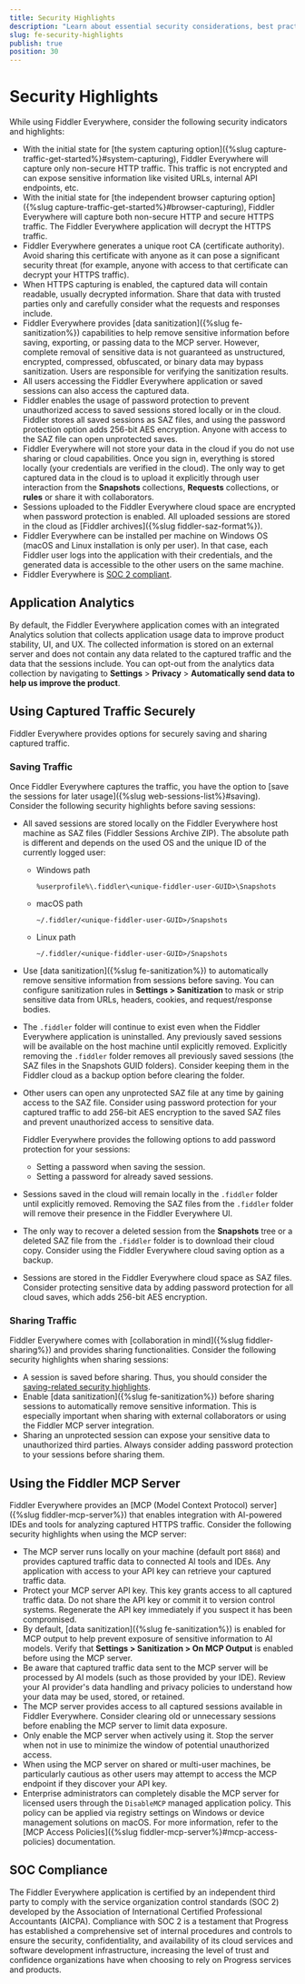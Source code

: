 ```yaml
---
title: Security Highlights
description: "Learn about essential security considerations, best practices, and safeguards when using Fiddler Everywhere as a proxy, including data protection, sanitization, and MCP server security."
slug: fe-security-highlights
publish: true
position: 30
---
```


# Security Highlights

While using Fiddler Everywhere, consider the following security indicators and highlights:

- With the initial state for [the system capturing option]({%slug capture-traffic-get-started%}#system-capturing), Fiddler Everywhere will capture only non-secure HTTP traffic. This traffic is not encrypted and can expose sensitive information like visited URLs, internal API endpoints, etc.
- With the initial state for [the independent browser capturing option]({%slug capture-traffic-get-started%}#browser-capturing), Fiddler Everywhere will capture both non-secure HTTP and secure HTTPS traffic. The Fiddler Everywhere application will decrypt the HTTPS traffic.
- Fiddler Everywhere generates a unique root CA (certificate authority). Avoid sharing this certificate with anyone as it can pose a significant security threat (for example, anyone with access to that certificate can decrypt your HTTPS traffic).
- When HTTPS capturing is enabled, the captured data will contain readable, usually decrypted information. Share that data with trusted parties only and carefully consider what the requests and responses include.
- Fiddler Everywhere provides [data sanitization]({%slug fe-sanitization%}) capabilities to help remove sensitive information before saving, exporting, or passing data to the MCP server. However, complete removal of sensitive data is not guaranteed as unstructured, encrypted, compressed, obfuscated, or binary data may bypass sanitization. Users are responsible for verifying the sanitization results.
- All users accessing the Fiddler Everywhere application or saved sessions can also access the captured data.
- Fiddler enables the usage of password protection to prevent unauthorized access to saved sessions stored locally or in the cloud. Fiddler stores all saved sessions as SAZ files, and using the password protection option adds 256-bit AES encryption. Anyone with access to the SAZ file can open unprotected saves.
- Fiddler Everywhere will not store your data in the cloud if you do not use sharing or cloud capabilities. Once you sign in, everything is stored locally (your credentials are verified in the cloud). The only way to get captured data in the cloud is to upload it explicitly through user interaction from the **Snapshots** collections, **Requests** collections, or **rules** or share it with collaborators.
- Sessions uploaded to the Fiddler Everywhere cloud space are encrypted when password protection is enabled. All uploaded sessions are stored in the cloud as [Fiddler archives]({%slug fiddler-saz-format%}).
- Fiddler Everywhere can be installed per machine on Windows OS (macOS and Linux installation is only per user). In that case, each Fiddler user logs into the application with their credentials, and the generated data is accessible to the other users on the same machine.
- Fiddler Everywhere is [SOC 2 compliant](#soc-compliance).

## Application Analytics

By default, the Fiddler Everywhere application comes with an integrated Analytics solution that collects application usage data to improve product stability, UI, and UX. The collected information is stored on an external server and does not contain any data related to the captured traffic and the data that the sessions include. You can opt-out from the analytics data collection by navigating to **Settings** > **Privacy** > **Automatically send data to help us improve the product**.

## Using Captured Traffic Securely

Fiddler Everywhere provides options for securely saving and sharing captured traffic.

### Saving Traffic

Once Fiddler Everywhere captures the traffic, you have the option to [save the sessions for later usage]({%slug web-sessions-list%}#saving). Consider the following security highlights before saving sessions:

- All saved sessions are stored locally on the Fiddler Everywhere host machine as SAZ files (Fiddler Sessions Archive ZIP). The absolute path is different and depends on the used OS and the unique ID of the currently logged user:
    * Windows path
        ```curl
        %userprofile%\.fiddler\<unique-fiddler-user-GUID>\Snapshots
        ```
    * macOS path

        ```curl
        ~/.fiddler/<unique-fiddler-user-GUID>/Snapshots
        ```
    * Linux path

        ```curl
        ~/.fiddler/<unique-fiddler-user-GUID>/Snapshots
        ```
- Use [data sanitization]({%slug fe-sanitization%}) to automatically remove sensitive information from sessions before saving. You can configure sanitization rules in **Settings > Sanitization** to mask or strip sensitive data from URLs, headers, cookies, and request/response bodies.
- The `.fiddler` folder will continue to exist even when the Fiddler Everywhere application is uninstalled. Any previously saved sessions will be available on the host machine until explicitly removed. Explicitly removing the `.fiddler` folder removes all previously saved sessions (the SAZ files in the Snapshots GUID folders). Consider keeping them in the Fiddler cloud as a backup option before clearing the folder.
- Other users can open any unprotected SAZ file at any time by gaining access to the SAZ file. Consider using password protection for your captured traffic to add 256-bit AES encryption to the saved SAZ files and prevent unauthorized access to sensitive data.

    Fiddler Everywhere provides the following options to add password protection for your sessions:

    * Setting a password when saving the session.
    * Setting a password for already saved sessions.
- Sessions saved in the cloud will remain locally in the `.fiddler` folder until explicitly removed. Removing the SAZ files from the `.fiddler` folder will remove their presence in the Fiddler Everywhere UI.
- The only way to recover a deleted session from the **Snapshots** tree or a deleted SAZ file from the `.fiddler` folder is to download their cloud copy. Consider using the Fiddler Everywhere cloud saving option as a backup.
- Sessions are stored in the Fiddler Everywhere cloud space as SAZ files. Consider protecting sensitive data by adding password protection for all cloud saves, which adds 256-bit AES encryption.

### Sharing Traffic

Fiddler Everywhere comes with [collaboration in mind]({%slug fiddler-sharing%}) and provides sharing functionalities. Consider the following security highlights when sharing sessions:

- A session is saved before sharing. Thus, you should consider the [saving-related security highlights](#saving-traffic).
- Enable [data sanitization]({%slug fe-sanitization%}) before sharing sessions to automatically remove sensitive information. This is especially important when sharing with external collaborators or using the Fiddler MCP server integration.
- Sharing an unprotected session can expose your sensitive data to unauthorized third parties. Always consider adding password protection to your sessions before sharing them.

## Using the Fiddler MCP Server

Fiddler Everywhere provides an [MCP (Model Context Protocol) server]({%slug fiddler-mcp-server%}) that enables integration with AI-powered IDEs and tools for analyzing captured HTTPS traffic. Consider the following security highlights when using the MCP server:

- The MCP server runs locally on your machine (default port `8868`) and provides captured traffic data to connected AI tools and IDEs. Any application with access to your API key can retrieve your captured traffic data.
- Protect your MCP server API key. This key grants access to all captured traffic data. Do not share the API key or commit it to version control systems. Regenerate the API key immediately if you suspect it has been compromised.
- By default, [data sanitization]({%slug fe-sanitization%}) is enabled for MCP output to help prevent exposure of sensitive information to AI models. Verify that **Settings > Sanitization > On MCP Output** is enabled before using the MCP server.
- Be aware that captured traffic data sent to the MCP server will be processed by AI models (such as those provided by your IDE). Review your AI provider's data handling and privacy policies to understand how your data may be used, stored, or retained.
- The MCP server provides access to all captured sessions available in Fiddler Everywhere. Consider clearing old or unnecessary sessions before enabling the MCP server to limit data exposure.
- Only enable the MCP server when actively using it. Stop the server when not in use to minimize the window of potential unauthorized access.
- When using the MCP server on shared or multi-user machines, be particularly cautious as other users may attempt to access the MCP endpoint if they discover your API key.
- Enterprise administrators can completely disable the MCP server for licensed users through the `DisableMCP` managed application policy. This policy can be applied via registry settings on Windows or device management solutions on macOS. For more information, refer to the [MCP Access Policies]({%slug fiddler-mcp-server%}#mcp-access-policies) documentation.

## SOC Compliance

The Fiddler Everywhere application is certified by an independent third party to comply with the service organization control standards (SOC 2) developed by the Association of International Certified Professional Accountants (AICPA). Compliance with SOC 2 is a testament that Progress has established a comprehensive set of internal procedures and controls to ensure the security, confidentiality, and availability of its cloud services and software development infrastructure, increasing the level of trust and confidence organizations have when choosing to rely on Progress services and products.